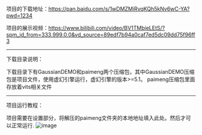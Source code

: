 项目的下载地址：https://pan.baidu.com/s/1wDMZMiRvqKQh5kNv6wC-YA?pwd=1234 

项目的展示视频：https://www.bilibili.com/video/BV1TMbieLEtS/?spm_id_from=333.999.0.0&vd_source=89edf7b94a0caf7ed5dc09dd75f96ff3

--------

下载目录说明：

下载目录下有GaussianDEMO和paimeng两个压缩包，其中GaussianDEMO压缩包是项目文件，使用虚幻引擎运行，虚幻引擎的版本>=5.1。
paimeng压缩包里面存放着vits相关文件

--------

项目运行教程：

项目需要在设置部分，将解压的paimeng文件夹的本地地址填入此处。然后才可以正常运行.
![image]([https://github.com/Metastarx/ZJU/tree/main/Task3/image.jpg](https://img.picui.cn/free/2024/07/17/669791c6b2308.jpg))

